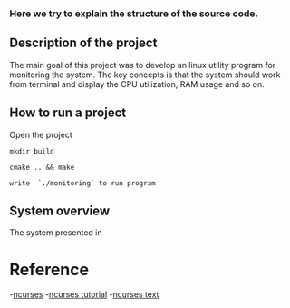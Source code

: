 ### Here we try to explain the structure of the source code.

## Description of the project
The main goal of this project was to develop an linux utility program for monitoring the system. The key concepts is that the system should work from terminal and display the CPU utilization, RAM usage and so on.

## How to run a project
Open the project
```
mkdir build
```
```
cmake .. && make
```
```
write  `./monitoring` to run program
```

## System overview
The system presented in 

# Reference
-[ncurses](https://opensource.com/article/21/8/ncurses-linux)
-[ncurses tutorial](https://tldp.org/HOWTO/NCURSES-Programming-HOWTO/)
-[ncurses text](https://www.linuxjournal.com/content/programming-text-windows-ncurses)

